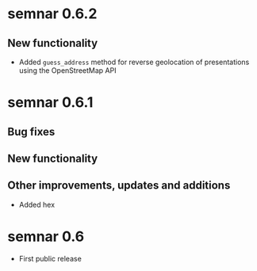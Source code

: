 # semnar 0.6.2

## New functionality

* Added `guess_address` method for reverse geolocation of presentations using the OpenStreetMap API

# semnar 0.6.1

## Bug fixes

## New functionality

## Other improvements, updates and additions
* Added hex

# semnar 0.6

* First public release
